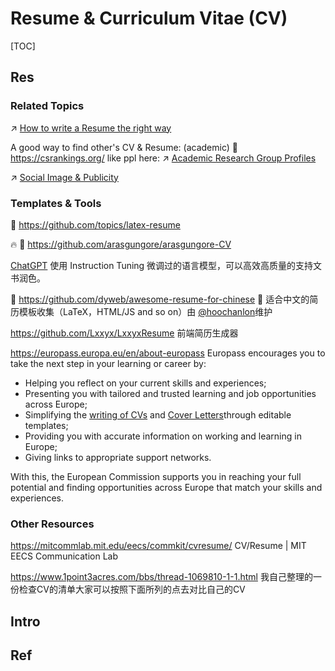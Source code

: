 # Resume & Curriculum Vitae (CV)

[TOC]



## Res
### Related Topics
↗ [How to write a Resume the right way](../../CS%20&%20IT%20Jobs%20&%20Interns%20Related/How%20to%20write%20a%20Resume%20the%20right%20way.md)

A good way to find other's CV & Resume: (academic) 🔗 https://csrankings.org/ like ppl here: ↗ [Academic Research Group Profiles](../../../../Academics/Academic%20Research%20Group%20Profiles/Academic%20Research%20Group%20Profiles.md)

↗ [Social Image & Publicity](../../../../Personal%20Lives/Social%20Image%20&%20Publicity.md)


### Templates & Tools
🔗 https://github.com/topics/latex-resume

🔥 🚧 https://github.com/arasgungore/arasgungore-CV

[ChatGPT](https://chat.openai.com/)
使用 Instruction Tuning 微调过的语言模型，可以高效高质量的支持文书润色。

🚧 https://github.com/dyweb/awesome-resume-for-chinese
📄 适合中文的简历模板收集（LaTeX，HTML/JS and so on）由 [@hoochanlon](https://github.com/hoochanlon)维护

https://github.com/Lxxyx/LxxyxResume
前端简历生成器

https://europass.europa.eu/en/about-europass
Europass encourages you to take the next step in your learning or career by:
- Helping you reflect on your current skills and experiences;
- Presenting you with tailored and trusted learning and job opportunities across Europe;
- Simplifying the [writing of CVs](https://europass.europa.eu/en/create-europass-cv) and [Cover Letters](https://europass.europa.eu/en/create-europass-cover-letter)through editable templates;
- Providing you with accurate information on working and learning in Europe;
- Giving links to appropriate support networks.

With this, the European Commission supports you in reaching your full potential and finding opportunities across Europe that match your skills and experiences.


### Other Resources
https://mitcommlab.mit.edu/eecs/commkit/cvresume/
CV/Resume | MIT EECS Communication Lab

https://www.1point3acres.com/bbs/thread-1069810-1-1.html
我自己整理的一份检查CV的清单大家可以按照下面所列的点去对比自己的CV



## Intro


## Ref


